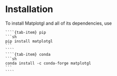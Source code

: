 # Installation

To install Matplotgl and all of its dependencies, use

`````{tab-set}
````{tab-item} pip
```sh
pip install matplotgl
```
````
````{tab-item} conda
```sh
conda install -c conda-forge matplotgl
```
````
`````
